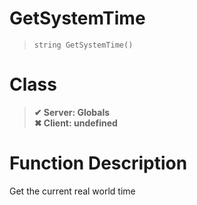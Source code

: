 # GetSystemTime
> `string GetSystemTime()`
# Class
> __✔ Server: Globals__  
> __✖ Client: undefined__  
# Function Description
Get the current real world time
